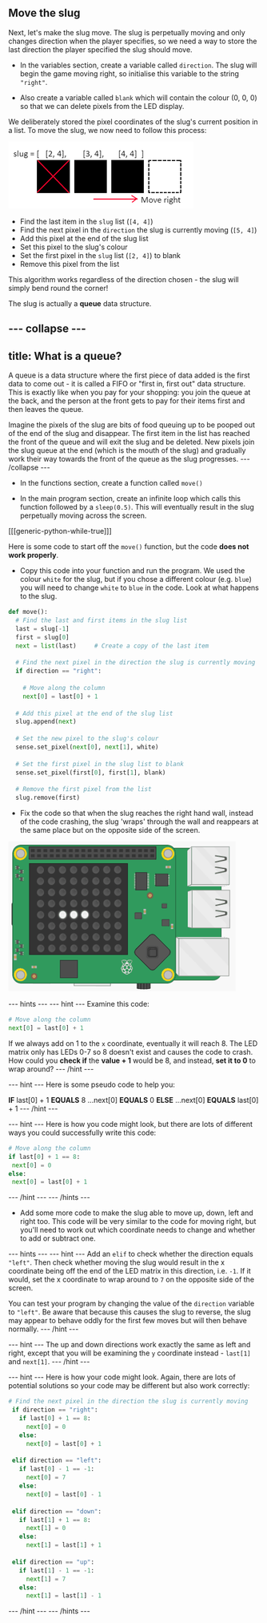 ## Move the slug

Next, let's make the slug move. The slug is perpetually moving and only changes direction when the player specifies, so we need a way to store the last direction the player specified the slug should move.

+ In the variables section, create a variable called `direction`. The slug will begin the game moving right, so initialise this variable to the string `"right"`.

+ Also create a variable called `blank` which will contain the colour (0, 0, 0) so that we can delete pixels from the LED display.

We deliberately stored the pixel coordinates of the slug's current position in a list. To move the slug, we now need to follow this process:

![Move right](images/move-right.png)

+ Find the last item in the `slug` list (`[4, 4]`)
+ Find the next pixel in the `direction` the slug is currently moving (`[5, 4]`)
+ Add this pixel at the end of the slug list
+ Set this pixel to the slug's colour
+ Set the first pixel in the `slug` list (`[2, 4]`) to blank
+ Remove this pixel from the list

This algorithm works regardless of the direction chosen - the slug will simply bend round the corner!

The slug is actually a **queue** data structure.

--- collapse ---
---
title: What is a queue?
---
A queue is a data structure where the first piece of data added is the first data to come out - it is called a FIFO or "first in, first out" data structure. This is exactly like when you pay for your shopping: you join the queue at the back, and the person at the front gets to pay for their items first and then leaves the queue.

Imagine the pixels of the slug are bits of food queuing up to be pooped out of the end of the slug and disappear. The first item in the list has reached the front of the queue and will exit the slug and be deleted. New pixels join the slug queue at the end (which is the mouth of the slug) and gradually work their way towards the front of the queue as the slug progresses.
--- /collapse ---

+ In the functions section, create a function called `move()`

+ In the main program section, create an infinite loop which calls this function followed by a `sleep(0.5)`. This will eventually result in the slug perpetually moving across the screen.

[[[generic-python-while-true]]]

Here is some code to start off the `move()` function, but the code **does not work properly**.

+ Copy this code into your function and run the program. We used the colour `white` for the slug, but if you chose a different colour (e.g. `blue`) you will need to change `white` to `blue` in the code. Look at what happens to the slug.

```python
def move():
  # Find the last and first items in the slug list
  last = slug[-1]
  first = slug[0]
  next = list(last)     # Create a copy of the last item

  # Find the next pixel in the direction the slug is currently moving
  if direction == "right":

    # Move along the column
    next[0] = last[0] + 1

  # Add this pixel at the end of the slug list
  slug.append(next)

  # Set the new pixel to the slug's colour
  sense.set_pixel(next[0], next[1], white)

  # Set the first pixel in the slug list to blank
  sense.set_pixel(first[0], first[1], blank)

  # Remove the first pixel from the list
  slug.remove(first)
```

+ Fix the code so that when the slug reaches the right hand wall, instead of the code crashing, the slug 'wraps' through the wall and reappears at the same place but on the opposite side of the screen.

![Wrap the slug](images/wrap-slug.gif)

--- hints ---
--- hint ---
Examine this code:
```python
# Move along the column
next[0] = last[0] + 1
```
If we always add on 1 to the `x` coordinate, eventually it will reach 8. The LED matrix only has LEDs 0-7 so 8 doesn't exist and causes the code to crash. How could you **check if** the **value + 1** would be 8, and instead, **set it to 0** to wrap around?
--- /hint ---

--- hint ---
Here is some pseudo code to help you:

**IF** last[0] + 1 **EQUALS** 8
...next[0] **EQUALS** 0
**ELSE**
...next[0] **EQUALS** last[0] + 1
--- /hint ---

--- hint ---
Here is how you code might look, but there are lots of different ways you could successfully write this code:

```python
# Move along the column
if last[0] + 1 == 8:
 next[0] = 0
else:
 next[0] = last[0] + 1
```
--- /hint ---
--- /hints ---

+ Add some more code to make the slug able to move up, down, left and right too. This code will be very similar to the code for moving right, but you'll need to work out which coordinate needs to change and whether to add or subtract one.

--- hints ---
--- hint ---
Add an `elif` to check whether the direction equals `"left"`. Then check whether moving the slug would result in the x coordinate being off the end of the LED matrix in this direction, i.e. `-1`. If it would, set the x coordinate to wrap around to `7` on the opposite side of the screen.

You can test your program by changing the value of the `direction` variable to `"left"`. Be aware that because this causes the slug to reverse, the slug may appear to behave oddly for the first few moves but will then behave normally.
--- /hint ---

--- hint ---
The up and down directions work exactly the same as left and right, except that you will be examining the `y` coordinate instead - `last[1]` and `next[1]`.
--- /hint ---

--- hint ---
Here is how your code might look. Again, there are lots of potential solutions so your code may be different but also work correctly:

```python
# Find the next pixel in the direction the slug is currently moving
 if direction == "right":
   if last[0] + 1 == 8:
     next[0] = 0
   else:
     next[0] = last[0] + 1

 elif direction == "left":
   if last[0] - 1 == -1:
     next[0] = 7
   else:
     next[0] = last[0] - 1

 elif direction == "down":
   if last[1] + 1 == 8:
     next[1] = 0
   else:
     next[1] = last[1] + 1

 elif direction == "up":
   if last[1] - 1 == -1:
     next[1] = 7
   else:
     next[1] = last[1] - 1
```

--- /hint ---
--- /hints ---
